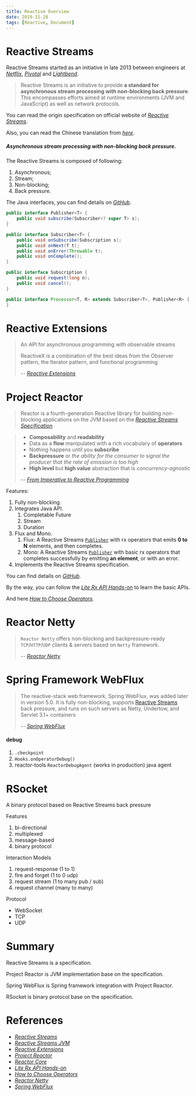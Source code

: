 ```yaml
---
title: Reactive Overview
date: 2019-11-28
tags: [Reactive, Document]
---
```


# Reactive Streams

Reactive Streams started as an initiative in late 2013 between engineers at [*Netflix*](https://en.wikipedia.org/wiki/Netflix), [*Pivotal*](https://en.wikipedia.org/wiki/Pivotal_Software) and [*Lightbend*](https://en.wikipedia.org/wiki/Lightbend).

> Reactive Streams is an initiative to provide **a standard for asynchronous stream processing with non-blocking back pressure**. This encompasses efforts aimed at runtime environments (JVM and JavaScript) as well as network protocols.

You can read the origin specification on official website of [*Reactive Streams*](https://www.reactive-streams.org/).

Also, you can read the Chinese translation from [*here*](https://lexcao.github.io/zh/posts/reactive-streams).

##### **Asynchronous stream processing with non-blocking back pressure.**

The Reactive Streams is composed of following:

1. Asynchronous;
2. Stream;
3. Non-blocking;
4. Back pressure.

The Java interfaces, you can find details on [*GitHub*](https://github.com/reactive-streams/reactive-streams-jvm).

```java
public interface Publisher<T> {
    public void subscribe(Subscriber<? super T> s);
}

public interface Subscriber<T> {
    public void onSubscribe(Subscription s);
    public void onNext(T t);
    public void onError(Throwable t);
    public void onComplete();
}

public interface Subscription {
    public void request(long n);
    public void cancel();
}

public interface Processor<T, R> extends Subscriber<T>, Publisher<R> {
}
```

# Reactive Extensions

>  An API for asynchronous programming with observable streams
>
> ReactiveX is a combination of the best ideas from the Observer pattern, the Iterator pattern, and functional programming
>
> -- [*Reactive Extensions*](http://reactivex.io/)

# Project Reactor

> Reactor is a fourth-generation Reactive library for building non-blocking applications on the JVM based on the [*Reactive Streams Specification*](https://github.com/reactive-streams/reactive-streams-jvm)

> * **Composability** and **readability**
> * Data as a **flow** manipulated with a rich vocabulary of **operators**
> * Nothing happens until you **subscribe**
> * **Backpressure** or *the ability for the consumer to signal the producer that the rate of emission is too high*
> * **High level** but **high value** abstraction that is *concurrency-agnostic*
>
> -- [*From Imperative to Reactive Programming*](https://projectreactor.io/docs/core/release/reference/index.html#_from_imperative_to_reactive_programming)

Features:

1. Fully non-blocking.
2. Integrates Java API.
   1. Completable Future
   2. Stream
   3. Duration
3. Flux and Mono.
   1. Flux: A Reactive Streams [`Publisher`](https://www.reactive-streams.org/reactive-streams-1.0.3-javadoc/org/reactivestreams/Publisher.html?is-external=true) with rx operators that emits **0 to N** elements, and then completes.
   2. Mono: A Reactive Streams [`Publisher`](https://www.reactive-streams.org/reactive-streams-1.0.3-javadoc/org/reactivestreams/Publisher.html?is-external=true) with basic rx operators that completes successfully by emitting **an element**, or with an error.
4. Implements the Reactive Streams specification.

You can find details on [*GitHub*](https://github.com/reactor/reactor-core).

By the way, you can follow the [*Lite Rx API Hands-on*](https://github.com/reactor/lite-rx-api-hands-on#lite-rx-api-hands-on) to learn the basic APIs.

And here [*How to Choose Operators*](https://projectreactor.io/docs/core/release/reference/index.html#which-operator).

# Reactor Netty

> `Reactor Netty` offers non-blocking and backpressure-ready `TCP`/`HTTP`/`UDP` clients & servers based on `Netty` framework.
>
> -- [*Reactor Netty*](https://github.com/reactor/reactor-netty)

# Spring Framework WebFlux

> The reactive-stack web framework, Spring WebFlux, was added later in version 5.0. It is fully non-blocking, supports [Reactive Streams](https://www.reactive-streams.org/) back pressure, and runs on such servers as Netty, Undertow, and Servlet 3.1+ containers
>
> -- [*Spring WebFlux*](https://docs.spring.io/spring/docs/current/spring-framework-reference/web-reactive.html)

#### debug

1. `.checkpoint`
2. `Hooks.onOperatorDebug()`
3. reactor-tools `ReactorDebugAgent` (works in production) java agent



# RSocket

A binary protocol based on Reactive Streams back pressure

Features

1. bi-directional
2. multiplexed
3. message-based
4. binary protocol

Interaction Models

1. request-response (1 to 1)
2. fire and forget (1 to 0 udp)
3. request stream (1 to many pub / sub)
4. request channel (many to many)

Protocol

* WebSocket
* TCP
* UDP



# Summary

Reactive Streams is a specification.

Project Reactor is JVM implementation base on the specification.

Spring WebFlux is Spring framework integration with Project Reactor.

RSocket is binary protocol base on the specification.

# References

* [*Reactive Streams*](https://www.reactive-streams.org/)
* [*Reactive Streams JVM*](https://github.com/reactive-streams/reactive-streams-jvm)
* [*Reactive Extensions*](http://reactivex.io/)
* [*Project Reactor*](https://projectreactor.io)
* [*Reactor Core*](https://github.com/reactor/reactor-core)
* [*Lite Rx API Hands-on*](https://github.com/reactor/lite-rx-api-hands-on#lite-rx-api-hands-on)
* [*How to Choose Operators*](https://projectreactor.io/docs/core/release/reference/index.html#which-operator)
* [*Reactor Netty*](https://github.com/reactor/reactor-netty)
* [*Spring WebFlux*](https://docs.spring.io/spring/docs/current/spring-framework-reference/web-reactive.html)



